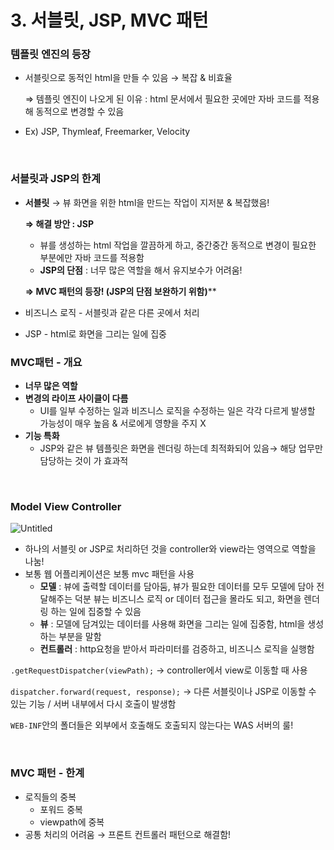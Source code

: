 # 3. 서블릿, JSP, MVC 패턴


### 템플릿 엔진의 등장

- 서블릿으로 동적인 html을 만들 수 있음 → 복잡 & 비효율

  ⇒ 템플릿 엔진이 나오게 된 이유 : html 문서에서 필요한 곳에만 자바 코드를 적용해 동적으로 변경할 수 있음
- Ex) JSP, Thymleaf, Freemarker, Velocity
  
<br>

### 서블릿과 JSP의 한계

- **서블릿** → 뷰 화면을 위한 html을 만드는 작업이 지저분 & 복잡했음!

  **⇒ 해결 방안 : JSP**
  - 뷰를 생성하는 html 작업을 깔끔하게 하고, 중간중간 동적으로 변경이 필요한 부분에만 자바 코드를 적용함
  - **JSP의 단점** : 너무 많은 역할을 해서 유지보수가 어려움!

  **⇒ MVC 패턴의 등장! (JSP의 단점 보완하기 위함)****
- 비즈니스 로직 - 서블릿과 같은 다른 곳에서 처리
- JSP - html로 화면을 그리는 일에 집중
  <br>

### MVC패턴 - 개요

- **너무 많은 역할**
- **변경의 라이프 사이클이 다름**
  - UI를 일부 수정하는 일과 비즈니스 로직을 수정하는 일은 각각 다르게 발생할 가능성이 매우 높음 & 서로에게 영향을 주지 X
- **기능 특화**
  - JSP와 같은 뷰 템플릿은 화면을 렌더링 하는데 최적화되어 있음→ 해당 업무만 담당하는 것이 가 효과적
     
<br>

### **Model View Controller**

<img alt="Untitled" src="https://prod-files-secure.s3.us-west-2.amazonaws.com/0a1b37c0-d394-4ccc-83fc-3bd89b37fc9c/6790e26a-6e76-4fe8-a216-c4d31992b9cf/Untitled.png"/>

- 하나의 서블릿 or JSP로 처리하던 것을 controller와 view라는 영역으로 역할을 나눔!
- 보통 웹 어플리케이션은 보통 mvc 패턴을 사용
  - **모델** : 뷰에 출력할 데이터를 담아둠, 뷰가 필요한 데이터를 모두 모델에 담아 전달해주는 덕분 뷰는 비즈니스 로직 or 데이터 접근을 몰라도 되고, 화면을 렌더링 하는 일에 집중할 수 있음
  - **뷰** : 모델에 담겨있는 데이터를 사용해 화면을 그리는 일에 집중함, html을 생성하는 부분을 말함
  - **컨트롤러** : http요청을 받아서 파라미터를 검증하고, 비즈니스 로직을 실행함

`.getRequestDispatcher(viewPath);` → controller에서 view로 이동할 때 사용

`dispatcher.forward(request, response);` → 다른 서블릿이나 JSP로 이동할 수 있는 기능 / 서버 내부에서 다시 호출이 발생함

`WEB-INF`안의 폴더들은 외부에서 호출해도 호출되지 않는다는 WAS 서버의 룰!

<br>

### **MVC 패턴 - 한계**

- 로직들의 중복
  - 포워드 중복
  - viewpath에 중복
- 공통 처리의 어려움 → 프론트 컨트롤러 패턴으로 해결함!
